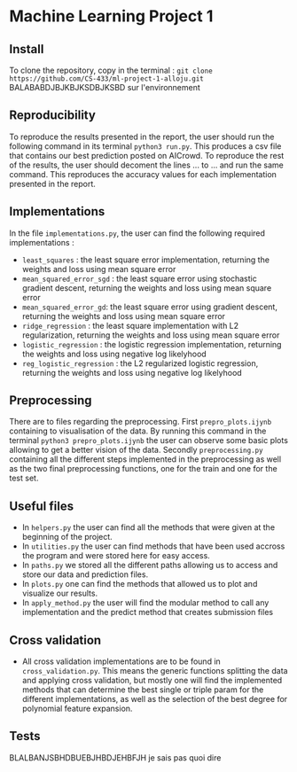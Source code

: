 # Machine Learning Project 1 

## Install

To clone the repository, copy in the terminal : `git clone https://github.com/CS-433/ml-project-1-alloju.git`
BALABABDJBJKBJKSDBJKSBD sur l'environnement

## Reproducibility 

To reproduce the results presented in the report, the user should run the following command in its terminal `python3 run.py`. This produces a csv file that contains our best prediction posted on AICrowd. 
To reproduce the rest of the results, the user should decoment the lines ... to ... and run the same command. This reproduces the accuracy values for each implementation presented in the report.

## Implementations

In the file `implementations.py`, the user can find the following required implementations :
- `least_squares` : the least square error implementation, returning the weights and loss using mean square error
- `mean_squared_error_sgd` : the least square error using stochastic gradient descent, returning the weights and loss using mean square error
- `mean_squared_error_gd`: the least square error using gradient descent, returning the weights and loss using mean square error
- `ridge_regression` : the least square implementation with L2 regularization, returning the weights and loss using mean square error
- `logistic_regression` : the logistic regression implementation, returning the weights and loss using negative log likelyhood
- `reg_logistic_regression` : the L2 regularized logistic regression, returning the weights and loss using negative log likelyhood

## Preprocessing

There are to files regarding the preprocessing. 
First `prepro_plots.ijynb` containing to visualisation of the data. By running this command in the terminal `python3 prepro_plots.ijynb` the user can observe some basic plots allowing to get a better vision of the data.
Secondly `preprocessing.py` containing all the different steps implemented in the preprocessing as well as the two final preprocessing functions, one for the train and one for the test set.

## Useful files 

- In `helpers.py` the user can find all the methods that were given at the beginning of the project. 
- In `utilities.py` the user can find methods that have been used accross the program and were stored here for easy access.
- In `paths.py` we stored all the different paths allowing us to access and store our data and prediction files.
- In `plots.py` one can find the methods that allowed us to plot and visualize our results.
- In `apply_method.py` the user will find the modular method to call any implementation and the predict method that creates submission files

## Cross validation

- All cross validation implementations are to be found in `cross_validation.py`. This means the generic functions splitting the data and applying cross validation, but mostly one will find the implemented methods that can determine the best single or triple param for the different implementations, as well as the selection of the best degree for polynomial feature expansion. 

## Tests 

BLALBANJSBHDBUEBJHBDJEHBFJH je sais pas quoi dire


